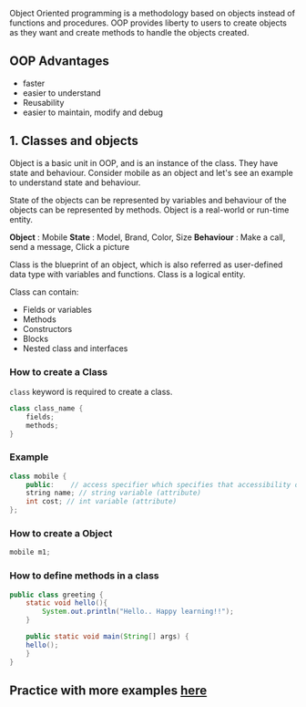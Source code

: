 Object Oriented programming is a methodology based on objects instead of functions and procedures. OOP provides liberty to users to create objects as they want and create methods to handle the objects created. 

## OOP Advantages

* faster
* easier to understand
* Reusability
* easier to maintain, modify and debug


## 1. Classes and objects

Object is a basic unit in OOP, and is an instance of the class. They have state and behaviour. Consider mobile as an object and let's see an example to understand state and behaviour. 

State of the objects can be represented by variables and behaviour of the objects can be represented by methods. Object is a real-world or run-time entity.

**Object** : Mobile
**State** : Model, Brand, Color, Size
**Behaviour** : Make a call, send a message, Click a picture

Class is the blueprint of an object, which is also referred as user-defined data type with variables and functions. Class is a logical entity.

Class can contain:

* Fields or variables
* Methods
* Constructors
* Blocks
* Nested class and interfaces

### How to create a Class

`class` keyword is required to create a class.

```java
class class_name {  
    fields;  
    methods;  
}
```
### Example

```java
class mobile {
    public:    // access specifier which specifies that accessibility of class members 
    string name; // string variable (attribute)
    int cost; // int variable (attribute)
};
```
### How to create a Object

```java
mobile m1;
```
### How to define methods in a class

```java
public class greeting {
    static void hello(){
        System.out.println("Hello.. Happy learning!!");
    }

    public static void main(String[] args) {
    hello();
    }
}
```
## Practice with more examples [here](https://onecompiler.com/java)
